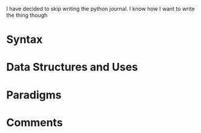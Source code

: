 I have decided to skip writing the python journal. I know how I want to write the thing though
# Syntax

# Data Structures and Uses

# Paradigms

# Comments
